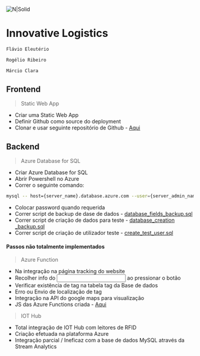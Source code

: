 ![N|Solid](https://upskill.pt/wp-content/uploads/2021/10/Logo_UPskill_VERDE-1.jpg)

# Innovative Logistics
```sh
Flávio Eleutério
```
```sh
Rogélio Ribeiro
```
```sh
Márcio Clara
```

## Frontend

> Static Web App
- Criar uma Static Web App
- Definir Github como source do deployment
- Clonar e usar seguinte repositório de Github - [Aqui](https://github.com/Jammer23rd/webrfid) 

## Backend

> Azure Database for SQL
- Criar Azure Database for SQL
- Abrir Powershell no Azure
- Correr o seguinte comando:
```sh
mysql -- host={server_name}.database.azure.com --user={server_admin_name}@{server} -p
```
- Colocar password quando requerida
- Correr script de backup de dase de dados - [database_fields_backup.sql](https://github.com/Jammer23rd/upskill_files) 
- Correr script de criação de dados para teste - [database_creation _backup.sql](https://github.com/Jammer23rd/upskill_files) 
- Correr script de criação de utilizador teste - [create_test_user.sql](https://github.com/Jammer23rd/webrfid) 

#### Passos não totalmente implementados 

> Azure Function
- Na integração na página tracking do website
- Recolher info do <input name=tag> ao pressionar o botão
- Verificar existência de tag na tabela tag da Base de dados
- Erro ou Envio de localização de tag
- Integração na API do google maps para visualização
- JS das Azure Functions criada - [Aqui](https://github.com/Jammer23rd/upskill_files) 

> IOT Hub
- Total integração de IOT Hub com leitores de RFID
- Criação efetuada na plataforma Azure
- Integração parcial / Ineficaz com a base de dados MySQL através da Stream Analytics


